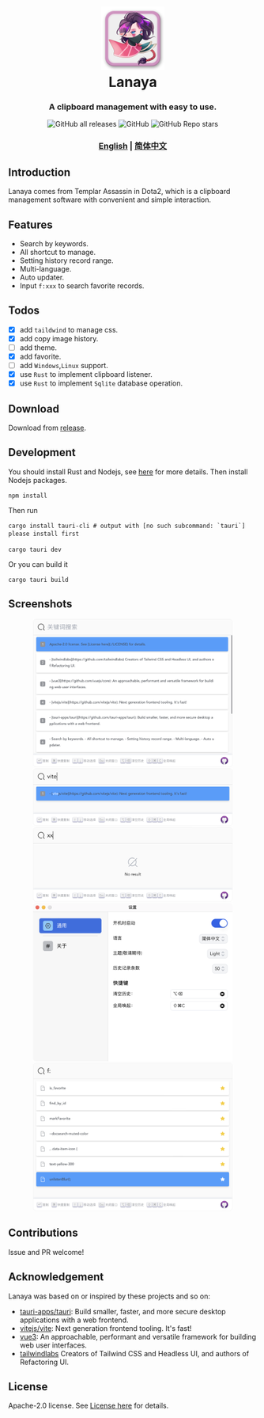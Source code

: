 <h1 align="center">
  <img src="./md/icon.png" width="128" />
  <br>
  Lanaya
  <br>
</h1>

<h3 align="center">
A clipboard management with easy to use.
</h3>

<div align="center">
<img alt="GitHub all releases" src="https://img.shields.io/github/downloads/churchTao/Lanaya/total?color=%23">
<img alt="GitHub" src="https://img.shields.io/github/license/churchtao/lanaya?color=%23">
<img alt="GitHub Repo stars" src="https://img.shields.io/github/stars/churchtao/lanaya?style=social">
</div>

<h3 align="center">
<a href="https://github.com/ChurchTao/Lanaya/blob/master/README_EN.md">English</a> |
<a href="https://github.com/ChurchTao/Lanaya/blob/master/README_CN.md" target="_blank">简体中文</a>
</h3>

## Introduction

Lanaya comes from Templar Assassin in Dota2, which is a clipboard management software with convenient and simple interaction.

## Features

- Search by keywords.
- All shortcut to manage.
- Setting history record range.
- Multi-language.
- Auto updater.
- Input `f:xxx` to search favorite records.

## Todos

- [x] add `taildwind` to manage css.
- [x] add copy image history.
- [ ] add theme.
- [x] add favorite.
- [ ] add `Windows`,`Linux` support.
- [x] use `Rust` to implement clipboard listener.
- [x] use `Rust` to implement `Sqlite` database operation.

## Download

Download from [release](https://github.com/ChurchTao/Lanaya/releases).

## Development

You should install Rust and Nodejs, see [here](https://tauri.app/v1/guides/getting-started/prerequisites) for more details. Then install Nodejs packages.

```shell
npm install
```

Then run

```shell
cargo install tauri-cli # output with [no such subcommand: `tauri`] please install first

cargo tauri dev
```

Or you can build it

```shell
cargo tauri build
```

## Screenshots

<div align="center">
  <img src="./md/demo1.png" alt="demo1" width="80%" />
  <img src="./md/demo2.png" alt="demo2" width="80%" />
  <img src="./md/demo3.png" alt="demo3" width="80%" />
  <img src="./md/demo4.png" alt="demo4" width="80%" />
  <img src="./md/demo5.png" alt="demo4" width="80%" />
</div>

## Contributions

Issue and PR welcome!

## Acknowledgement

Lanaya was based on or inspired by these projects and so on:

- [tauri-apps/tauri](https://github.com/tauri-apps/tauri): Build smaller, faster, and more secure desktop applications with a web frontend.
- [vitejs/vite](https://github.com/vitejs/vite): Next generation frontend tooling. It's fast!
- [vue3](https://github.com/vuejs/core): An approachable, performant and versatile framework for building web user interfaces.
- [tailwindlabs](https://github.com/tailwindlabs) Creators of Tailwind CSS and Headless UI, and authors of Refactoring UI.

## License

Apache-2.0 license. See [License here](./LICENSE) for details.

